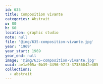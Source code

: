 ```yaml
---
id: 635
title: Composition vivante
categories: Abstrait
w: 80
h: 60
location: graphic studio
note: null
file: '@img/635-composition-vivante.jpg'
year: '1969'
year_start: 1969
year_end: null
image: '@img/635-composition-vivante.jpg'
uuid: ae1a005a-0b39-4496-97f3-37386042e405
collections:
  - abstrait
---
```


